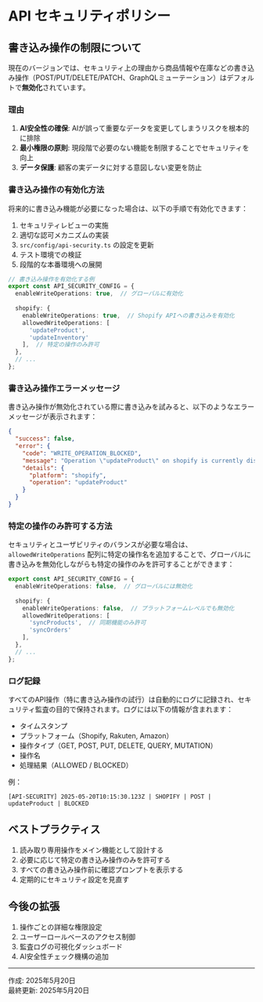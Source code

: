 # API セキュリティポリシー

## 書き込み操作の制限について

現在のバージョンでは、セキュリティ上の理由から商品情報や在庫などの書き込み操作（POST/PUT/DELETE/PATCH、GraphQLミューテーション）はデフォルトで**無効化**されています。

### 理由

1. **AI安全性の確保**: AIが誤って重要なデータを変更してしまうリスクを根本的に排除
2. **最小権限の原則**: 現段階で必要のない機能を制限することでセキュリティを向上
3. **データ保護**: 顧客の実データに対する意図しない変更を防止

### 書き込み操作の有効化方法

将来的に書き込み機能が必要になった場合は、以下の手順で有効化できます：

1. セキュリティレビューの実施
2. 適切な認可メカニズムの実装
3. `src/config/api-security.ts` の設定を更新
4. テスト環境での検証
5. 段階的な本番環境への展開

```typescript
// 書き込み操作を有効化する例
export const API_SECURITY_CONFIG = {
  enableWriteOperations: true,  // グローバルに有効化
  
  shopify: {
    enableWriteOperations: true,  // Shopify APIへの書き込みを有効化
    allowedWriteOperations: [
      'updateProduct',
      'updateInventory'
    ],  // 特定の操作のみ許可
  },
  // ...
};
```

### 書き込み操作エラーメッセージ

書き込み操作が無効化されている際に書き込みを試みると、以下のようなエラーメッセージが表示されます：

```json
{
  "success": false,
  "error": {
    "code": "WRITE_OPERATION_BLOCKED",
    "message": "Operation \"updateProduct\" on shopify is currently disabled for security reasons.",
    "details": {
      "platform": "shopify",
      "operation": "updateProduct"
    }
  }
}
```

### 特定の操作のみ許可する方法

セキュリティとユーザビリティのバランスが必要な場合は、`allowedWriteOperations` 配列に特定の操作名を追加することで、グローバルに書き込みを無効化しながらも特定の操作のみを許可することができます：

```typescript
export const API_SECURITY_CONFIG = {
  enableWriteOperations: false,  // グローバルには無効化
  
  shopify: {
    enableWriteOperations: false,  // プラットフォームレベルでも無効化
    allowedWriteOperations: [
      'syncProducts',  // 同期機能のみ許可
      'syncOrders'
    ],
  },
  // ...
};
```

### ログ記録

すべてのAPI操作（特に書き込み操作の試行）は自動的にログに記録され、セキュリティ監査の目的で保持されます。ログには以下の情報が含まれます：

- タイムスタンプ
- プラットフォーム（Shopify, Rakuten, Amazon）
- 操作タイプ（GET, POST, PUT, DELETE, QUERY, MUTATION）
- 操作名
- 処理結果（ALLOWED / BLOCKED）

例：
```
[API-SECURITY] 2025-05-20T10:15:30.123Z | SHOPIFY | POST | updateProduct | BLOCKED
```

## ベストプラクティス

1. 読み取り専用操作をメイン機能として設計する
2. 必要に応じて特定の書き込み操作のみを許可する
3. すべての書き込み操作前に確認プロンプトを表示する
4. 定期的にセキュリティ設定を見直す

## 今後の拡張

1. 操作ごとの詳細な権限設定
2. ユーザーロールベースのアクセス制御
3. 監査ログの可視化ダッシュボード
4. AI安全性チェック機構の追加

---

作成: 2025年5月20日  
最終更新: 2025年5月20日